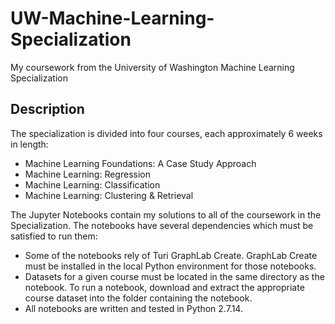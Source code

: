 # UW-Machine-Learning-Specialization
My coursework from the University of Washington Machine Learning Specialization

## Description
The specialization is divided into four courses, each approximately 6 weeks in length:
* Machine Learning Foundations: A Case Study Approach
* Machine Learning: Regression
* Machine Learning: Classification
* Machine Learning: Clustering & Retrieval

The Jupyter Notebooks contain my solutions to all of the coursework in the Specialization. The notebooks have several dependencies which must be satisfied to run them:
* Some of the notebooks rely of Turi GraphLab Create. GraphLab Create must be installed in the local Python environment for those notebooks.
* Datasets for a given course must be located in the same directory as the notebook. To run a notebook, download and extract the appropriate course dataset into the folder containing the notebook.
* All notebooks are written and tested in Python 2.7.14.
